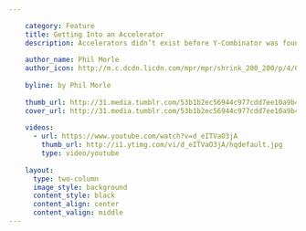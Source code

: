```yaml
---

    category: Feature
    title: Getting Into an Accelerator
    description: Accelerators didn’t exist before Y-Combinator was founded in Silicon Valley in 2005 but now they are in most cities.
    
    author_name: Phil Morle
    author_icon: http://m.c.dcdn.licdn.com/mpr/mpr/shrink_200_200/p/4/000/138/3a4/2288e32.jpg
    
    byline: by Phil Morle
    
    thumb_url: http://31.media.tumblr.com/53b1b2ec56944c977cdd7ee10a9b4ba4/tumblr_n8zm0yzydj1st5lhmo1_1280.jpg
    cover_url: http://31.media.tumblr.com/53b1b2ec56944c977cdd7ee10a9b4ba4/tumblr_n8zm0yzydj1st5lhmo1_1280.jpg
    
    videos:
      - url: https://www.youtube.com/watch?v=d_eITVaO3jA
        thumb_url: http://i1.ytimg.com/vi/d_eITVaO3jA/hqdefault.jpg
        type: video/youtube
    
    layout:
      type: two-column
      image_style: background
      content_style: black
      content_align: center
      content_valign: middle
---
```

